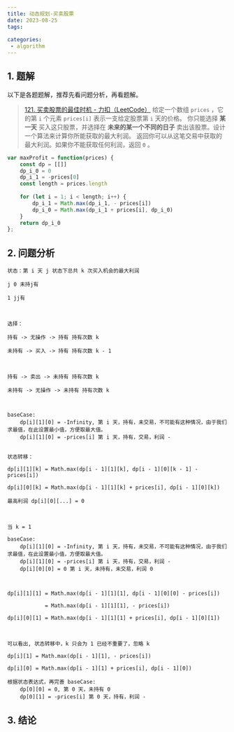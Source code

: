 ```yaml
---
title: 动态规划-买卖股票
date: 2023-08-25
tags:
  
categories: 
 - algorithm
---
```



## 1.  题解
以下是各题题解，推荐先看问题分析，再看题解。

> [121. 买卖股票的最佳时机 - 力扣（LeetCode）](https://leetcode.cn/problems/best-time-to-buy-and-sell-stock/description/?envType=study-plan-v2&envId=top-interview-150)
> 给定一个数组 `prices` ，它的第 `i` 个元素 `prices[i]` 表示一支给定股票第 `i` 天的价格。
你只能选择 **某一天** 买入这只股票，并选择在 **未来的某一个不同的日子** 卖出该股票。设计一个算法来计算你所能获取的最大利润。
返回你可以从这笔交易中获取的最大利润。如果你不能获取任何利润，返回 `0` 。

```js
var maxProfit = function(prices) {
	const dp = [[]]
	dp_i_0 = 0
	dp_i_1 = -prices[0]
	const length = prices.length
	
	for (let i = 1; i < length; i++) {
		dp_i_1 = Math.max(dp_i_1, - prices[i])
		dp_i_0 = Math.max(dp_i_1 + prices[i], dp_i_0)
	}
	return dp_i_0
};
```


## 2. 问题分析

```
状态：第 i 天 j 状态下总共 k 次买入机会的最大利润

j 0 未持j有

1 jj有

  

选择：

持有 -> 无操作 -> 持有 持有次数 k

未持有 -> 买入 -> 持有 持有次数 k - 1

  

持有 -> 卖出 -> 未持有 持有次数 k

未持有 -> 无操作 -> 未持有 持有次数 k

  

baseCase:
	dp[i][1][0] = -Infinity, 第 i 天，持有，未交易，不可能有这种情况，由于我们求最值，在此设置最小值，方便取最大值。
	dp[i][1][0] = -prices[i] 第 i 天，持有，交易，利润 -


状态转移：

dp[i][1][k] = Math.max(dp[i - 1][1][k], dp[i - 1][0][k - 1] - prices[i])

dp[i][0][k] = Math.max(dp[i - 1][1][k] + prices[i], dp[i - 1][0][k])

最高利润 dp[i][0][...] = 0

  

当 k = 1

baseCase:
	dp[i][1][0] = -Infinity, 第 i 天，持有，未交易，不可能有这种情况，由于我们求最值，在此设置最小值，方便取最大值。
	dp[i][1][0] = -prices[i] 第 i 天，持有，交易，利润 -
	dp[i][0][0] = 0 第 i 天，未持有，未交易，利润 0

  

dp[i][1][1] = Math.max(dp[i - 1][1][1], dp[i - 1][0][0] - prices[i])

			= Math.max(dp[i - 1][1][1], - prices[i])

dp[i][0][1] = Math.max(dp[i - 1][1][1] + prices[i], dp[i - 1][0][1])

  

可以看出, 状态转移中，k 只会为 1 已经不重要了，忽略 k

dp[i][1] = Math.max(dp[i - 1][1], - prices[i])

dp[i][0] = Math.max(dp[i - 1][1] + prices[i], dp[i - 1][0])

根据状态表达式，再完善 baseCase:
	dp[0][0] = 0, 第 0 天，未持有 0
	dp[0][1] = -prices[i] 第 0 天，持有，利润 -
```


## 3. 结论

